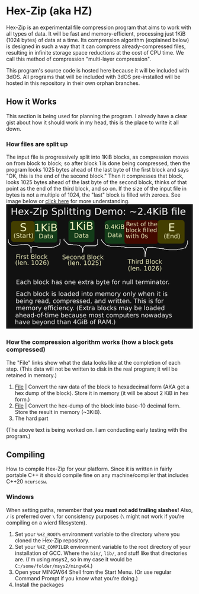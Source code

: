 # Hex-Zip (aka HZ)
Hex-Zip is an experimental file compression program that aims to work with all types of data. It will be fast and memory-efficient, processing just 1KiB (1024 bytes) of data at a time. Its compression algorithm (explained below) is designed in such a way that it can compress already-compressed files, resulting in infinite storage space reductions at the cost of CPU time. We call this method of compression "multi-layer compression".

This program's source code is hosted here because it will be included with 3dOS. All programs that will be included with 3dOS pre-installed will be hosted in this repository in their own orphan branches.
## How it Works
This section is being used for planning the program. I already have a clear gist about how it should work in my head, this is the place to write it all down. 

### How files are split up
The input file is progressively split into 1KiB blocks, as compression moves on from block to block; so after block 1 is done being compressed, then the program looks 1025 bytes ahead of the last byte of the first block and says "OK, this is the end of the second block." Then it compresses that block, looks 1025 bytes ahead of the last byte of the second block, thinks of that point as the end of the third block, and so on. If the size of the input file in bytes is not a multiple of 1024, the "last" block is filled with zeroes. See image below or [click here](./assets/readme/hzdms1.svg) for more understanding.  
<img src="./assets/readme/hzdms1.svg">

### How the compression algorithm works (how a block gets compressed)
The "File" links show what the data looks like at the completion of each step. (This data will not be written to disk in the real program; it will be retained in memory.)
1. [File](./assets/readme/stage1) | Convert the raw data of the block to hexadecimal form (AKA get a hex dump of the block). Store it in memory (it will be about 2 KiB in hex form.)
2. [File](./assets/readme/stage2) | Convert the hex-dump of the block into base-10 decimal form. Store the result in memory (~3KiB).
3. The hard part

(The above text is being worked on. I am conducting early testing with the program.)

## Compiling
How to compile Hex-Zip for your platform. Since it is written in fairly portable C++ it should compile fine on any machine/compiler that includes C++20 `ncursesw`.

### Windows
When setting paths, remember that **you must not add trailing slashes!** Also, `/` is preferred over `\` for consistency purposes (`\` might not work if you're compiling on a wierd filesystem).

1. Set your `%HZ_ROOT%` environment variable to the directory where you cloned the Hex-Zip repository.  
2. Set your `%HZ_COMPILER` environment variable to the root directory of your installation of GCC. Where the `bin/`, `lib/`, and stuff like that directories are. (I'm using msys2, so in my case it would be `C:/some/folder/msys2/mingw64`.)
3. Open your MINGW64 Shell from the Start Menu. (Or use regular Command Prompt if you know what you're doing.)
4. Install the packages 